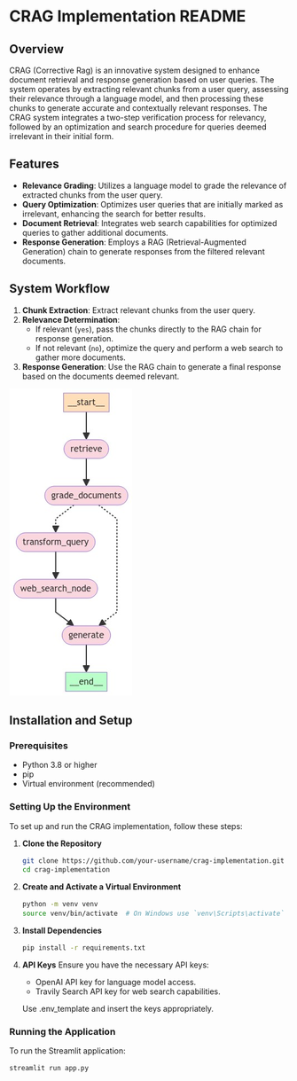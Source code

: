 # CRAG Implementation README

## Overview
CRAG (Corrective Rag) is an innovative system designed to enhance document retrieval and response generation based on user queries. The system operates by extracting relevant chunks from a user query, assessing their relevance through a language model, and then processing these chunks to generate accurate and contextually relevant responses. The CRAG system integrates a two-step verification process for relevancy, followed by an optimization and search procedure for queries deemed irrelevant in their initial form.

## Features
- **Relevance Grading**: Utilizes a language model to grade the relevance of extracted chunks from the user query.
- **Query Optimization**: Optimizes user queries that are initially marked as irrelevant, enhancing the search for better results.
- **Document Retrieval**: Integrates web search capabilities for optimized queries to gather additional documents.
- **Response Generation**: Employs a RAG (Retrieval-Augmented Generation) chain to generate responses from the filtered relevant documents.

## System Workflow
1. **Chunk Extraction**: Extract relevant chunks from the user query.
2. **Relevance Determination**:
   - If relevant (`yes`), pass the chunks directly to the RAG chain for response generation.
   - If not relevant (`no`), optimize the query and perform a web search to gather more documents.
3. **Response Generation**: Use the RAG chain to generate a final response based on the documents deemed relevant.

[![image](output.jpeg)](output.jpeg)

## Installation and Setup

### Prerequisites
- Python 3.8 or higher
- pip
- Virtual environment (recommended)

### Setting Up the Environment
To set up and run the CRAG implementation, follow these steps:

1. **Clone the Repository**
   ```bash
   git clone https://github.com/your-username/crag-implementation.git
   cd crag-implementation
   ```

2. **Create and Activate a Virtual Environment**
   ```bash
   python -m venv venv
   source venv/bin/activate  # On Windows use `venv\Scripts\activate`
   ```

3. **Install Dependencies**
   ```bash
   pip install -r requirements.txt
   ```

4. **API Keys**
    Ensure you have the necessary API keys:
    - OpenAI API key for language model access.
    - Travily Search API key for web search capabilities.
    
    Use .env_template and insert the keys appropriately.     


### Running the Application
To run the Streamlit application:
```bash
streamlit run app.py
```